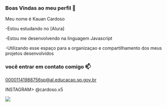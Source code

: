 ### Boas Vindas ao meu perfil 🥷

Meu nome é Kauan Cardoso

-Estou estudando no [Alura]

-Estou me desenvolvendo na linguagem Javascript 

-Utilizando esse espaço para a organizaçao e compartilhamento dos meus projetos desenvolvidos

### você entrar em contato comigo 📫

00001141988756sp@al.educacao.sp.gov.br

INSTAGRAM> @cardoso.x5

![](https://media1.tenor.com/m/bMTgtSIQuHsAAAAC/nighttime-snow.gif)

